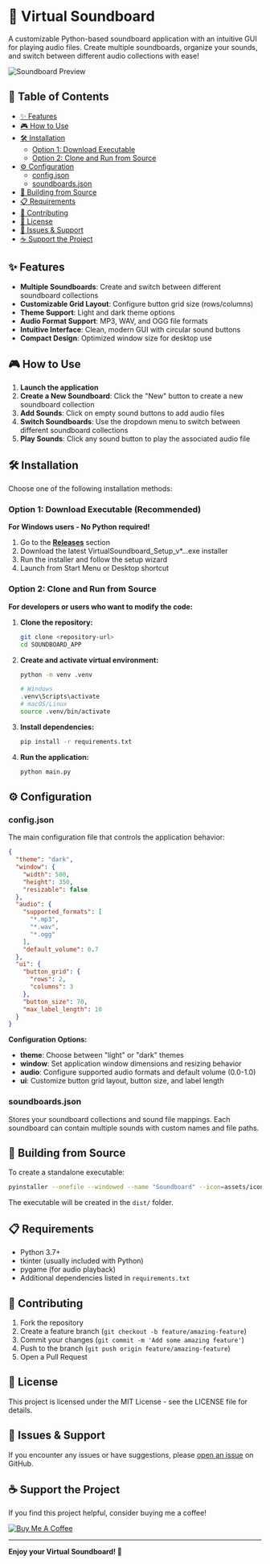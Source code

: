 # 🎵 Virtual Soundboard

A customizable Python-based soundboard application with an intuitive GUI for playing audio files. Create multiple soundboards, organize your sounds, and switch between different audio collections with ease!

![Soundboard Preview]()

## 📑 Table of Contents
- [✨ Features](#-features)
- [🎮 How to Use](#-how-to-use)
- [🛠️ Installation](#️-installation)
  - [Option 1: Download Executable](#option-1-download-executable-recommended)
  - [Option 2: Clone and Run from Source](#option-2-clone-and-run-from-source)
- [⚙️ Configuration](#️-configuration)
  - [config.json](#configjson)
  - [soundboards.json](#soundboardsjson)
- [🔧 Building from Source](#-building-from-source)
- [📋 Requirements](#-requirements)
- [🤝 Contributing](#-contributing)
- [📄 License](#-license)
- [🐛 Issues & Support](#-issues--support)
- [☕ Support the Project](#-support-the-project)

## ✨ Features

- **Multiple Soundboards**: Create and switch between different soundboard collections
- **Customizable Grid Layout**: Configure button grid size (rows/columns)
- **Theme Support**: Light and dark theme options
- **Audio Format Support**: MP3, WAV, and OGG file formats
- **Intuitive Interface**: Clean, modern GUI with circular sound buttons
- **Compact Design**: Optimized window size for desktop use

## 🎮 How to Use

1. **Launch the application**
2. **Create a New Soundboard**: Click the "New" button to create a new soundboard collection
3. **Add Sounds**: Click on empty sound buttons to add audio files
4. **Switch Soundboards**: Use the dropdown menu to switch between different soundboard collections
5. **Play Sounds**: Click any sound button to play the associated audio file

## 🛠️ Installation

Choose one of the following installation methods:

### Option 1: Download Executable (Recommended)

**For Windows users - No Python required!**

1. Go to the [**Releases**](../../releases) section
2. Download the latest VirtualSoundboard_Setup_v*.*.*.exe installer
3. Run the installer and follow the setup wizard
4. Launch from Start Menu or Desktop shortcut

### Option 2: Clone and Run from Source

**For developers or users who want to modify the code:**

1. **Clone the repository:**
   ```bash
   git clone <repository-url>
   cd SOUNDBOARD_APP
   ```

2. **Create and activate virtual environment:**
   ```bash
   python -m venv .venv
   ```
   ```bash
   # Windows
   .venv\Scripts\activate
   # macOS/Linux
   source .venv/bin/activate
   ```

3. **Install dependencies:**
   ```bash
   pip install -r requirements.txt
   ```

4. **Run the application:**
   ```bash
   python main.py
   ```

## ⚙️ Configuration

### config.json

The main configuration file that controls the application behavior:

```json
{
  "theme": "dark",
  "window": {
    "width": 500,
    "height": 350,
    "resizable": false
  },
  "audio": {
    "supported_formats": [
      "*.mp3",
      "*.wav",
      "*.ogg"
    ],
    "default_volume": 0.7
  },
  "ui": {
    "button_grid": {
      "rows": 2,
      "columns": 3
    },
    "button_size": 70,
    "max_label_length": 10
  }
}
```

**Configuration Options:**
- **theme**: Choose between "light" or "dark" themes
- **window**: Set application window dimensions and resizing behavior
- **audio**: Configure supported audio formats and default volume (0.0-1.0)
- **ui**: Customize button grid layout, button size, and label length

### soundboards.json

Stores your soundboard collections and sound file mappings. Each soundboard can contain multiple sounds with custom names and file paths.

## 🔧 Building from Source

To create a standalone executable:

```bash
pyinstaller --onefile --windowed --name "Soundboard" --icon=assets/icons/icon.ico main.py
```

The executable will be created in the `dist/` folder.

## 📋 Requirements

- Python 3.7+
- tkinter (usually included with Python)
- pygame (for audio playback)
- Additional dependencies listed in `requirements.txt`

## 🤝 Contributing

1. Fork the repository
2. Create a feature branch (`git checkout -b feature/amazing-feature`)
3. Commit your changes (`git commit -m 'Add some amazing feature'`)
4. Push to the branch (`git push origin feature/amazing-feature`)
5. Open a Pull Request

## 📄 License

This project is licensed under the MIT License - see the LICENSE file for details.

## 🐛 Issues & Support

If you encounter any issues or have suggestions, please [open an issue](../../issues) on GitHub.

## ☕ Support the Project

If you find this project helpful, consider buying me a coffee!

[![Buy Me A Coffee](https://img.shields.io/badge/Buy%20Me%20A%20Coffee-☕-orange.svg?style=flat-square)](coff.ee/refentseg)

---

**Enjoy your Virtual Soundboard! 🎵**
